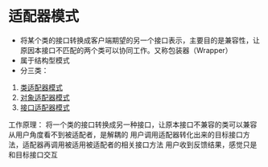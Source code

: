 # 适配器模式

* 将某个类的接口转换成客户端期望的另一个接口表示，主要目的是兼容性，让原因本接口不匹配的两个类可以协同工作。又称包装器（Wrapper）
* 属于结构型模式
* 分三类：

1. [类适配器模式](./classadapter/)
2. [对象适配器模式](./objectadapter/)
3. [接口适配器模式](./defaultadapter/)

工作原理：
将一个类的接口转换成另一种接口，让原本接口不兼容的类可以兼容
从用户角度看不到被适配者，是解耦的
用户调用适配器转化出来的目标接口方法，适配器再调用被适用被适配者的相关接口方法
用户收到反馈结果，感觉只是和目标接口交互

